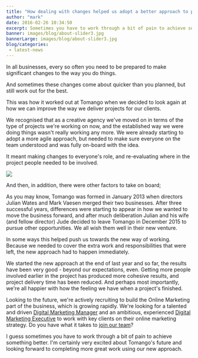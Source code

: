 ```yaml
---
title: "How dealing with changes helped us adopt a better approach to project delivery"
author: "mark"
date: 2016-02-26 10:34:50
excerpt: Sometimes you have to work through a bit of pain to achieve something better. Find out how recent changes accelerated a new approach to delivering projects.
banner: images/blog/about-slider3.jpg
bannerLarge: images/blog/about-slider3.jpg
blog/categories: 
 - latest-news
---
```


In all businesses, every so often you need to be prepared to make significant changes to the way you do things.

And sometimes these changes come about quicker than you planned, but still work out for the best.

This was how it worked out at Tomango when we decided to look again at how we can improve the way we deliver projects for our clients.

We recognised that as a creative agency we've moved on in terms of the type of projects we're working on now, and the established way we were doing things wasn't really working any more. We were already starting to adopt a more agile approach, but needed to make sure everyone on the team understood and was fully on-board with the idea.

It meant making changes to everyone's role, and re-evaluating where in the project people needed to be involved.

![](images/blog/what-we-do-brand.jpg)

And then, in addition, there were other factors to take on board;

As you may know, Tomango was formed in January 2013 when directors Julian Wates and Mark Vaesen merged their two businesses. After three successful years, differences were starting to appear in how we wanted to move the business forward, and after much deliberation Julian and his wife (and fellow director) Jude decided to leave Tomango in December 2015 to pursue other opportunities. We all wish them well in their new venture.

In some ways this helped push us towards the new way of working. Because we needed to cover the extra work and responsibilities that were left, the new approach had to happen immediately.

We started the new approach at the end of last year and so far, the results have been very good - beyond our expectations, even. Getting more people involved earlier in the project has produced more cohesive results, and project delivery time has been reduced. And perhaps most importantly, we're all happier with how the feeling we have when a project's finished.

Looking to the future, we're actively recruiting to build the Online Marketing part of the business, which is growing rapidly. We're looking for a talented and driven [Digital Marketing Manager](http://www.tomango.co.uk/is/hiring/digital-marketing-manager/) and an ambitious, experienced [Digital Marketing Executive](http://www.tomango.co.uk/is/hiring/digital-marketing-executive/) to work with key clients on their online marketing strategy. Do you have what it takes to [join our team](http://www.tomango.co.uk/is/hiring/)?

I guess sometimes you have to work through a bit of pain to achieve something better. I'm certainly very excited about Tomango's future and looking forward to completing more great work using our new approach.


